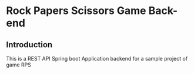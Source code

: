 # Rock Papers Scissors Game Back-end

## Introduction

This is a REST API Spring boot Application backend for a sample project of game RPS

